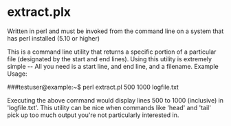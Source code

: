 extract.plx
=======
Written in perl and must be invoked from the command line on a system that has perl installed (5.10 or higher)

This is a command line utility that returns a specific portion of a particular file (designated by the start and end lines).
Using this utility is extremely simple -- All you need is a start line, and end line, and a filename.
Example Usage:

###testuser@example:~$ perl extract.pl 500 1000 logfile.txt

Executing the above command would display lines 500 to 1000 (inclusive) in 'logfile.txt'.
This utility can be nice when commands like 'head' and 'tail' pick up too much output you're not 
particularly interested in.

